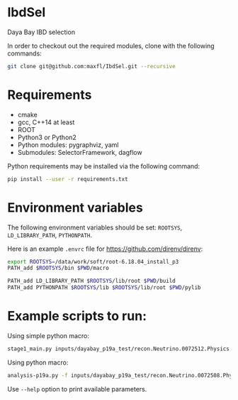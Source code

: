 # IbdSel

Daya Bay IBD selection

In order to checkout out the required modules, clone with the following commands:

```sh
git clone git@github.com:maxfl/IbdSel.git --recursive
```

# Requirements

- cmake
- gcc, C++14 at least
- ROOT
- Python3 or Python2
- Python modules: pygraphviz, yaml
- Submodules: SelectorFramework, dagflow

Python requirements may be installed via the following command:
```sh
pip install --user -r requirements.txt
```
# Environment variables

The following environment variables should be set: `ROOTSYS`, `LD_LIBRARY_PATH`, `PYTHONPATH`.

Here is an example `.envrc` file for https://github.com/direnv/direnv:
```sh
export ROOTSYS=/data/work/soft/root-6.18.04_install_p3
PATH_add $ROOTSYS/bin $PWD/macro

PATH_add LD_LIBRARY_PATH $ROOTSYS/lib/root $PWD/build
PATH_add PYTHONPATH $ROOTSYS/lib $ROOTSYS/lib/root $PWD/pylib
```

# Example scripts to run:

Using simple python macro:
```sh
stage1_main.py inputs/dayabay_p19a_test/recon.Neutrino.0072512.Physics.EH2-Merged.P19A-I._0001.root  -o output/test_stage1_py.root -s 2
```

Using python macro:
```sh
analysis-p19a.py -f inputs/dayabay_p19a_test/recon.Neutrino.0072508.Physics.EH1-Merged.P19A-I._0001.root -o output/ stage1 -g output/anap19a_graph.pdf -vv
```

Use `--help` option to print available parameters.

